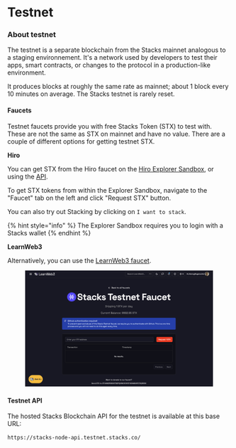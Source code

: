 # Testnet

### About testnet

The testnet is a separate blockchain from the Stacks mainnet analogous to a staging environnement. It's a network used by developers to test their apps, smart contracts, or changes to the protocol in a production-like environment.

It produces blocks at roughly the same rate as mainnet; about 1 block every 10 minutes on average. The Stacks testnet is rarely reset.

#### Faucets

Testnet faucets provide you with free Stacks Token (STX) to test with. These are not the same as STX on mainnet and have no value. There are a couple of different options for getting testnet STX.

**Hiro**

You can get STX from the Hiro faucet on the [Hiro Explorer Sandbox](https://explorer.hiro.so/sandbox/faucet?chain=testnet), or using the [API](https://docs.hiro.so/api#tag/Faucets).

To get STX tokens from within the Explorer Sandbox, navigate to the "Faucet" tab on the left and click "Request STX" button.

You can also try out Stacking by clicking on `I want to stack`.

{% hint style="info" %}
The Explorer Sandbox requires you to login with a Stacks wallet
{% endhint %}

**LearnWeb3**

Alternatively, you can use the [LearnWeb3 faucet](https://learnweb3.io/faucets).

<figure><img src="../.gitbook/assets/image (7).png" alt=""><figcaption></figcaption></figure>

#### Testnet API

The hosted Stacks Blockchain API for the testnet is available at this base URL:

```shell
https://stacks-node-api.testnet.stacks.co/
```
